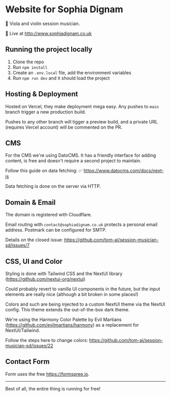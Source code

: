 # Website for Sophia Dignam

🎻 Viola and violin session musician.

🛜 Live at http://www.sophiadignam.co.uk

## Running the project locally

1. Clone the repo
2. Run `npm install`
3. Create an `.env.local` file, add the environment variables
4. Run `npm run dev` and it should load the project

## Hosting & Deployment

Hosted on Vercel, they make deployment mega easy. Any pushes to `main` branch trigger a new production build.

Pushes to any other branch will tigger a preview build, and a private URL (requires Vercel account) will be commented on the PR. 

## CMS

For the CMS we're using DatoCMS. It has a friendly interface for adding content, is free and doesn't require a second project to maintain.

Follow this guide on data fetching:
✅ https://www.datocms.com/docs/next-js

Data fetching is done on the server via HTTP. 

## Domain & Email

The domain is registered with Cloudflare.

Email routing with `contact@sophiadignam.co.uk` protects a personal email address. Postmark can be configured for SMTP. 

Details on the closed issue: https://github.com/tom-ai/session-musician-sd/issues/7

## CSS, UI and Color

Styling is done with Tailwind CSS and the NextUI library (https://github.com/nextui-org/nextui)

Could probably revert to vanilla UI components in the future, but the input elements are really nice (although a bit broken in some places!) 

Colors and such are being injected to a custom NextUI theme via the NextUI config. This theme extends the out-of-the-box dark theme.

We're using the Harmony Color Palette by Evil Martians (https://github.com/evilmartians/harmony) as a replacement for NextUI/Tailwind.

Follow the steps here to change colors: https://github.com/tom-ai/session-musician-sd/issues/22

## Contact Form

Form uses the free https://formspree.io. 

___

Best of all, the entire thing is running for free!

